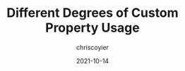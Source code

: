 ---
author: chriscoyier
date: 2021-10-14
publisher: css
tags:
  - css
  - custom-properties
target_url: https://css-tricks.com/different-degrees-of-custom-property-usage/
title: Different Degrees of Custom Property Usage
---